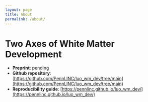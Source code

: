 ```yaml
---
layout: page
title: About
permalink: /about/
---
```


# Two Axes of White Matter Development

- **Preprint**: pending
- **Github repository**: [https://github.com/PennLINC/luo_wm_dev/tree/main](https://github.com/PennLINC/luo_wm_dev/tree/main)
- **Reproducibility guide**: [https://pennlinc.github.io/luo_wm_dev/](https://pennlinc.github.io/luo_wm_dev/)

